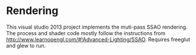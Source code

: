 # Rendering
This visual studio 2013 project implements the muti-pass SSAO rendering. The process and shader code mostly follow the instructions from http://www.learnopengl.com/#!Advanced-Lighting/SSAO.
Requires freeglut and glew to run.
